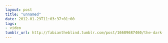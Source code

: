 ```yaml
---
layout: post
title: "unnamed"
date: 2012-01-29T11:03:37+01:00
tags:
- video
tumblr_url: http://fabiantheblind.tumblr.com/post/16689687460/the-dark-knight-rises-opening-credits-project
---
```

